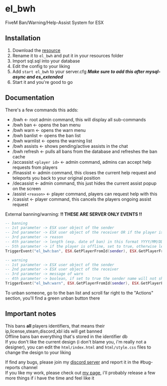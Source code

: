 # el_bwh
FiveM Ban/Warning/Help-Assist System for ESX

## Installation
1. Download the [resource](https://github.com/Elipse458/el_bwh/archive/master.zip)
2. Rename it to `el_bwh` and put it in your resources folder
3. Import sql.sql into your database
4. Edit the config to your liking
5. Add `start el_bwh` to your server.cfg ***Make sure to add this after mysql-async and es_extended***
6. Start it and you're good to go

## Documentation
There's a few commands this adds:
- /bwh             <- root admin command, this will display all sub-commands
- /bwh ban         <- opens the ban menu
- /bwh warn        <- opens the warn menu
- /bwh banlist     <- opens the ban list
- /bwh warnlist    <- opens the warning list
- /bwh assists     <- shows pending/active assists in the chat
- /bwh refresh     <- pulls all bans from the database and refreshes the ban cache
- /accassist `<player id>` <- admin command, admins can accept help requests from players
- /finassist       <- admin command, this closes the current help request and teleports you back to your original position
- /decassist       <- admin command, this just hides the current assist popup on the screen
- /assist `<reason>` <- player command, players can request help with this
- /cassist         <- player command, this cancels the players ongoing assist request  

External banning/warning:
**!! THESE ARE SERVER ONLY EVENTS !!**
```lua
-- banning
-- 1st parameter -> ESX user object of the sender
-- 2nd parameter -> ESX user object of the receiver OR if the player is offline, their steam identifier
-- 3rd parameter -> reason
-- 4th parameter -> length (exp. date of ban) in this format YYYY/MM/DD HH:SS, other formats won't work
-- 5th parameter -> if the player is offline, set to true, otherwise leave false or nil
TriggerEvent("el_bwh:ban", ESX.GetPlayerFromId(sender), ESX.GetPlayerFromId(target), reason, length, offline)

-- warning
-- 1st parameter -> ESX user object of the sender
-- 2nd parameter -> ESX user object of the receiver
-- 3rd parameter -> message of warn
-- 4th parameter -> boolean, if set to true the sender name will not show for the player
TriggerEvent("el_bwh:warn", ESX.GetPlayerFromId(sender), ESX.GetPlayerFromId(target), message, anonymous)
```

To unban someone, go to the ban list and scroll far right to the "Actions" section, you'll find a green unban button there  

## Important notes
This bans **all** players identifiers, that means their ip,license,steam,discord,xbl ids will get banned  
Offline bans ban everything that's stored in the identifier db   
If you don't like the current design (i don't blame you, i'm really not a designer), you can edit the `html/index.html` and `html/style.css` files to change the design to your liking

If find any bugs, please join my [discord server](https://discord.gg/GbT49uH) and report it in the #bug-reports channel  
If you like my work, please check out [my page](https://elipse458.me), i'll probably release a few more things if i have the time and feel like it
